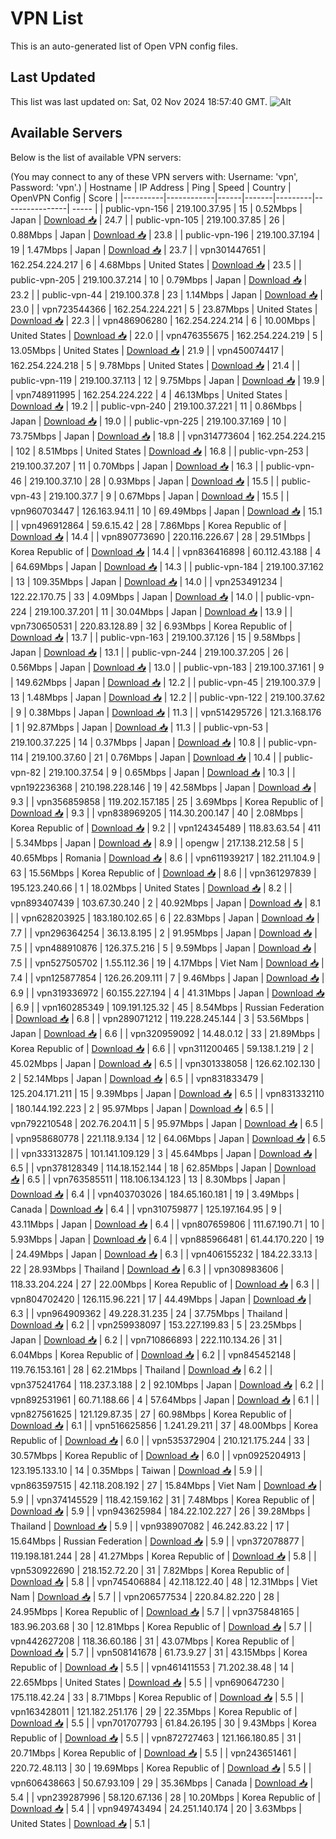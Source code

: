# VPN List

This is an auto-generated list of Open VPN config files.

## Last Updated

This list was last updated on: Sat, 02 Nov 2024 18:57:40 GMT.
![Alt](https://repobeats.axiom.co/api/embed/186b98318ef1479477931607c1ad7d823f12451f.svg "Repobeats analytics image")

## Available Servers

Below is the list of available VPN servers:

(You may connect to any of these VPN servers with: Username: 'vpn', Password: 'vpn'.)
| Hostname | IP Address | Ping | Speed | Country | OpenVPN Config | Score |
|----------|------------|------|-------|---------|----------------| ----- |
| public-vpn-156 | 219.100.37.95 | 15 | 0.52Mbps | Japan | [Download 📥](./configs/server_0_JP.ovpn) | 24.7 |
| public-vpn-105 | 219.100.37.85 | 26 | 0.88Mbps | Japan | [Download 📥](./configs/server_1_JP.ovpn) | 23.8 |
| public-vpn-196 | 219.100.37.194 | 19 | 1.47Mbps | Japan | [Download 📥](./configs/server_2_JP.ovpn) | 23.7 |
| vpn301447651 | 162.254.224.217 | 6 | 4.68Mbps | United States | [Download 📥](./configs/server_3_US.ovpn) | 23.5 |
| public-vpn-205 | 219.100.37.214 | 10 | 0.79Mbps | Japan | [Download 📥](./configs/server_4_JP.ovpn) | 23.2 |
| public-vpn-44 | 219.100.37.8 | 23 | 1.14Mbps | Japan | [Download 📥](./configs/server_5_JP.ovpn) | 23.0 |
| vpn723544366 | 162.254.224.221 | 5 | 23.87Mbps | United States | [Download 📥](./configs/server_6_US.ovpn) | 22.3 |
| vpn486906280 | 162.254.224.214 | 6 | 10.00Mbps | United States | [Download 📥](./configs/server_7_US.ovpn) | 22.0 |
| vpn476355675 | 162.254.224.219 | 5 | 13.05Mbps | United States | [Download 📥](./configs/server_8_US.ovpn) | 21.9 |
| vpn450074417 | 162.254.224.218 | 5 | 9.78Mbps | United States | [Download 📥](./configs/server_9_US.ovpn) | 21.4 |
| public-vpn-119 | 219.100.37.113 | 12 | 9.75Mbps | Japan | [Download 📥](./configs/server_10_JP.ovpn) | 19.9 |
| vpn748911995 | 162.254.224.222 | 4 | 46.13Mbps | United States | [Download 📥](./configs/server_11_US.ovpn) | 19.2 |
| public-vpn-240 | 219.100.37.221 | 11 | 0.86Mbps | Japan | [Download 📥](./configs/server_12_JP.ovpn) | 19.0 |
| public-vpn-225 | 219.100.37.169 | 10 | 73.75Mbps | Japan | [Download 📥](./configs/server_13_JP.ovpn) | 18.8 |
| vpn314773604 | 162.254.224.215 | 102 | 8.51Mbps | United States | [Download 📥](./configs/server_14_US.ovpn) | 16.8 |
| public-vpn-253 | 219.100.37.207 | 11 | 0.70Mbps | Japan | [Download 📥](./configs/server_15_JP.ovpn) | 16.3 |
| public-vpn-46 | 219.100.37.10 | 28 | 0.93Mbps | Japan | [Download 📥](./configs/server_16_JP.ovpn) | 15.5 |
| public-vpn-43 | 219.100.37.7 | 9 | 0.67Mbps | Japan | [Download 📥](./configs/server_17_JP.ovpn) | 15.5 |
| vpn960703447 | 126.163.94.11 | 10 | 69.49Mbps | Japan | [Download 📥](./configs/server_18_JP.ovpn) | 15.1 |
| vpn496912864 | 59.6.15.42 | 28 | 7.86Mbps | Korea Republic of | [Download 📥](./configs/server_19_KR.ovpn) | 14.4 |
| vpn890773690 | 220.116.226.67 | 28 | 29.51Mbps | Korea Republic of | [Download 📥](./configs/server_20_KR.ovpn) | 14.4 |
| vpn836416898 | 60.112.43.188 | 4 | 64.69Mbps | Japan | [Download 📥](./configs/server_21_JP.ovpn) | 14.3 |
| public-vpn-184 | 219.100.37.162 | 13 | 109.35Mbps | Japan | [Download 📥](./configs/server_22_JP.ovpn) | 14.0 |
| vpn253491234 | 122.22.170.75 | 33 | 4.09Mbps | Japan | [Download 📥](./configs/server_23_JP.ovpn) | 14.0 |
| public-vpn-224 | 219.100.37.201 | 11 | 30.04Mbps | Japan | [Download 📥](./configs/server_24_JP.ovpn) | 13.9 |
| vpn730650531 | 220.83.128.89 | 32 | 6.93Mbps | Korea Republic of | [Download 📥](./configs/server_25_KR.ovpn) | 13.7 |
| public-vpn-163 | 219.100.37.126 | 15 | 9.58Mbps | Japan | [Download 📥](./configs/server_26_JP.ovpn) | 13.1 |
| public-vpn-244 | 219.100.37.205 | 26 | 0.56Mbps | Japan | [Download 📥](./configs/server_27_JP.ovpn) | 13.0 |
| public-vpn-183 | 219.100.37.161 | 9 | 149.62Mbps | Japan | [Download 📥](./configs/server_28_JP.ovpn) | 12.2 |
| public-vpn-45 | 219.100.37.9 | 13 | 1.48Mbps | Japan | [Download 📥](./configs/server_29_JP.ovpn) | 12.2 |
| public-vpn-122 | 219.100.37.62 | 9 | 0.38Mbps | Japan | [Download 📥](./configs/server_30_JP.ovpn) | 11.3 |
| vpn514295726 | 121.3.168.176 | 1 | 92.87Mbps | Japan | [Download 📥](./configs/server_31_JP.ovpn) | 11.3 |
| public-vpn-53 | 219.100.37.225 | 14 | 0.37Mbps | Japan | [Download 📥](./configs/server_32_JP.ovpn) | 10.8 |
| public-vpn-114 | 219.100.37.60 | 21 | 0.76Mbps | Japan | [Download 📥](./configs/server_33_JP.ovpn) | 10.4 |
| public-vpn-82 | 219.100.37.54 | 9 | 0.65Mbps | Japan | [Download 📥](./configs/server_34_JP.ovpn) | 10.3 |
| vpn192236368 | 210.198.228.146 | 19 | 42.58Mbps | Japan | [Download 📥](./configs/server_35_JP.ovpn) | 9.3 |
| vpn356859858 | 119.202.157.185 | 25 | 3.69Mbps | Korea Republic of | [Download 📥](./configs/server_36_KR.ovpn) | 9.3 |
| vpn838969205 | 114.30.200.147 | 40 | 2.08Mbps | Korea Republic of | [Download 📥](./configs/server_37_KR.ovpn) | 9.2 |
| vpn124345489 | 118.83.63.54 | 411 | 5.34Mbps | Japan | [Download 📥](./configs/server_38_JP.ovpn) | 8.9 |
| opengw | 217.138.212.58 | 5 | 40.65Mbps | Romania | [Download 📥](./configs/server_39_RO.ovpn) | 8.6 |
| vpn611939217 | 182.211.104.9 | 63 | 15.56Mbps | Korea Republic of | [Download 📥](./configs/server_40_KR.ovpn) | 8.6 |
| vpn361297839 | 195.123.240.66 | 1 | 18.02Mbps | United States | [Download 📥](./configs/server_41_US.ovpn) | 8.2 |
| vpn893407439 | 103.67.30.240 | 2 | 40.92Mbps | Japan | [Download 📥](./configs/server_42_JP.ovpn) | 8.1 |
| vpn628203925 | 183.180.102.65 | 6 | 22.83Mbps | Japan | [Download 📥](./configs/server_43_JP.ovpn) | 7.7 |
| vpn296364254 | 36.13.8.195 | 2 | 91.95Mbps | Japan | [Download 📥](./configs/server_44_JP.ovpn) | 7.5 |
| vpn488910876 | 126.37.5.216 | 5 | 9.59Mbps | Japan | [Download 📥](./configs/server_45_JP.ovpn) | 7.5 |
| vpn527505702 | 1.55.112.36 | 19 | 4.17Mbps | Viet Nam | [Download 📥](./configs/server_46_VN.ovpn) | 7.4 |
| vpn125877854 | 126.26.209.111 | 7 | 9.46Mbps | Japan | [Download 📥](./configs/server_47_JP.ovpn) | 6.9 |
| vpn319336972 | 60.155.227.194 | 4 | 41.31Mbps | Japan | [Download 📥](./configs/server_48_JP.ovpn) | 6.9 |
| vpn160285349 | 109.191.125.32 | 45 | 8.54Mbps | Russian Federation | [Download 📥](./configs/server_49_RU.ovpn) | 6.8 |
| vpn289071212 | 119.228.245.144 | 3 | 53.56Mbps | Japan | [Download 📥](./configs/server_50_JP.ovpn) | 6.6 |
| vpn320959092 | 14.48.0.12 | 33 | 21.89Mbps | Korea Republic of | [Download 📥](./configs/server_51_KR.ovpn) | 6.6 |
| vpn311200465 | 59.138.1.219 | 2 | 45.02Mbps | Japan | [Download 📥](./configs/server_52_JP.ovpn) | 6.5 |
| vpn301338058 | 126.62.102.130 | 2 | 52.14Mbps | Japan | [Download 📥](./configs/server_53_JP.ovpn) | 6.5 |
| vpn831833479 | 125.204.171.211 | 15 | 9.39Mbps | Japan | [Download 📥](./configs/server_54_JP.ovpn) | 6.5 |
| vpn831332110 | 180.144.192.223 | 2 | 95.97Mbps | Japan | [Download 📥](./configs/server_55_JP.ovpn) | 6.5 |
| vpn792210548 | 202.76.204.11 | 5 | 95.97Mbps | Japan | [Download 📥](./configs/server_56_JP.ovpn) | 6.5 |
| vpn958680778 | 221.118.9.134 | 12 | 64.06Mbps | Japan | [Download 📥](./configs/server_57_JP.ovpn) | 6.5 |
| vpn333132875 | 101.141.109.129 | 3 | 45.64Mbps | Japan | [Download 📥](./configs/server_58_JP.ovpn) | 6.5 |
| vpn378128349 | 114.18.152.144 | 18 | 62.85Mbps | Japan | [Download 📥](./configs/server_59_JP.ovpn) | 6.5 |
| vpn763585511 | 118.106.134.123 | 13 | 8.30Mbps | Japan | [Download 📥](./configs/server_60_JP.ovpn) | 6.4 |
| vpn403703026 | 184.65.160.181 | 19 | 3.49Mbps | Canada | [Download 📥](./configs/server_61_CA.ovpn) | 6.4 |
| vpn310759877 | 125.197.164.95 | 9 | 43.11Mbps | Japan | [Download 📥](./configs/server_62_JP.ovpn) | 6.4 |
| vpn807659806 | 111.67.190.71 | 10 | 5.93Mbps | Japan | [Download 📥](./configs/server_63_JP.ovpn) | 6.4 |
| vpn885966481 | 61.44.170.220 | 19 | 24.49Mbps | Japan | [Download 📥](./configs/server_64_JP.ovpn) | 6.3 |
| vpn406155232 | 184.22.33.13 | 22 | 28.93Mbps | Thailand | [Download 📥](./configs/server_65_TH.ovpn) | 6.3 |
| vpn308983606 | 118.33.204.224 | 27 | 22.00Mbps | Korea Republic of | [Download 📥](./configs/server_66_KR.ovpn) | 6.3 |
| vpn804702420 | 126.115.96.221 | 17 | 44.49Mbps | Japan | [Download 📥](./configs/server_67_JP.ovpn) | 6.3 |
| vpn964909362 | 49.228.31.235 | 24 | 37.75Mbps | Thailand | [Download 📥](./configs/server_68_TH.ovpn) | 6.2 |
| vpn259938097 | 153.227.199.83 | 5 | 23.25Mbps | Japan | [Download 📥](./configs/server_69_JP.ovpn) | 6.2 |
| vpn710866893 | 222.110.134.26 | 31 | 6.04Mbps | Korea Republic of | [Download 📥](./configs/server_70_KR.ovpn) | 6.2 |
| vpn845452148 | 119.76.153.161 | 28 | 62.21Mbps | Thailand | [Download 📥](./configs/server_71_TH.ovpn) | 6.2 |
| vpn375241764 | 118.237.3.188 | 2 | 92.10Mbps | Japan | [Download 📥](./configs/server_72_JP.ovpn) | 6.2 |
| vpn892531961 | 60.71.188.66 | 4 | 57.64Mbps | Japan | [Download 📥](./configs/server_73_JP.ovpn) | 6.1 |
| vpn827561625 | 121.129.87.35 | 27 | 60.98Mbps | Korea Republic of | [Download 📥](./configs/server_74_KR.ovpn) | 6.1 |
| vpn516625856 | 1.241.29.211 | 37 | 48.00Mbps | Korea Republic of | [Download 📥](./configs/server_75_KR.ovpn) | 6.0 |
| vpn535372904 | 210.121.175.244 | 33 | 30.57Mbps | Korea Republic of | [Download 📥](./configs/server_76_KR.ovpn) | 6.0 |
| vpn0925204913 | 123.195.133.10 | 14 | 0.35Mbps | Taiwan | [Download 📥](./configs/server_77_TW.ovpn) | 5.9 |
| vpn863597515 | 42.118.208.192 | 27 | 15.84Mbps | Viet Nam | [Download 📥](./configs/server_78_VN.ovpn) | 5.9 |
| vpn374145529 | 118.42.159.162 | 31 | 7.48Mbps | Korea Republic of | [Download 📥](./configs/server_79_KR.ovpn) | 5.9 |
| vpn943625984 | 184.22.102.227 | 26 | 39.28Mbps | Thailand | [Download 📥](./configs/server_80_TH.ovpn) | 5.9 |
| vpn938907082 | 46.242.83.22 | 17 | 15.64Mbps | Russian Federation | [Download 📥](./configs/server_81_RU.ovpn) | 5.9 |
| vpn372078877 | 119.198.181.244 | 28 | 41.27Mbps | Korea Republic of | [Download 📥](./configs/server_82_KR.ovpn) | 5.8 |
| vpn530922690 | 218.152.72.20 | 31 | 7.82Mbps | Korea Republic of | [Download 📥](./configs/server_83_KR.ovpn) | 5.8 |
| vpn745406884 | 42.118.122.40 | 48 | 12.31Mbps | Viet Nam | [Download 📥](./configs/server_84_VN.ovpn) | 5.7 |
| vpn206577534 | 220.84.82.220 | 28 | 24.95Mbps | Korea Republic of | [Download 📥](./configs/server_85_KR.ovpn) | 5.7 |
| vpn375848165 | 183.96.203.68 | 30 | 12.81Mbps | Korea Republic of | [Download 📥](./configs/server_86_KR.ovpn) | 5.7 |
| vpn442627208 | 118.36.60.186 | 31 | 43.07Mbps | Korea Republic of | [Download 📥](./configs/server_87_KR.ovpn) | 5.7 |
| vpn508141678 | 61.73.9.27 | 31 | 43.15Mbps | Korea Republic of | [Download 📥](./configs/server_88_KR.ovpn) | 5.5 |
| vpn461411553 | 71.202.38.48 | 14 | 22.65Mbps | United States | [Download 📥](./configs/server_89_US.ovpn) | 5.5 |
| vpn690647230 | 175.118.42.24 | 33 | 8.71Mbps | Korea Republic of | [Download 📥](./configs/server_90_KR.ovpn) | 5.5 |
| vpn163428011 | 121.182.251.176 | 29 | 22.35Mbps | Korea Republic of | [Download 📥](./configs/server_91_KR.ovpn) | 5.5 |
| vpn701707793 | 61.84.26.195 | 30 | 9.43Mbps | Korea Republic of | [Download 📥](./configs/server_92_KR.ovpn) | 5.5 |
| vpn872727463 | 121.166.180.85 | 31 | 20.71Mbps | Korea Republic of | [Download 📥](./configs/server_93_KR.ovpn) | 5.5 |
| vpn243651461 | 220.72.48.113 | 30 | 19.69Mbps | Korea Republic of | [Download 📥](./configs/server_94_KR.ovpn) | 5.5 |
| vpn606438663 | 50.67.93.109 | 29 | 35.36Mbps | Canada | [Download 📥](./configs/server_95_CA.ovpn) | 5.4 |
| vpn239287996 | 58.120.67.136 | 28 | 10.20Mbps | Korea Republic of | [Download 📥](./configs/server_96_KR.ovpn) | 5.4 |
| vpn949743494 | 24.251.140.174 | 20 | 3.63Mbps | United States | [Download 📥](./configs/server_97_US.ovpn) | 5.1 |
